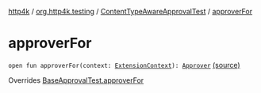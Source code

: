[http4k](../../index.md) / [org.http4k.testing](../index.md) / [ContentTypeAwareApprovalTest](index.md) / [approverFor](./approver-for.md)

# approverFor

`open fun approverFor(context: `[`ExtensionContext`](https://junit.org/junit5/docs/5.6.0/api/org/junit/jupiter/api/extension/ExtensionContext.html)`): `[`Approver`](../-approver/index.md) [(source)](https://github.com/http4k/http4k/blob/master/http4k-testing-approval/src/main/kotlin/org/http4k/testing/ApprovalTest.kt#L65)

Overrides [BaseApprovalTest.approverFor](../-base-approval-test/approver-for.md)

